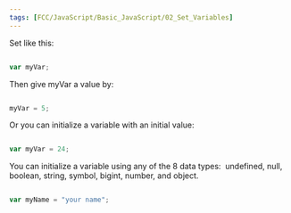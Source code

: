 ```yaml
---
tags: [FCC/JavaScript/Basic_JavaScript/02_Set_Variables]
---
```

Set like this:

```js

var myVar;

```

Then give myVar a value by:

```js

myVar = 5;

```

Or you can initialize a variable with an initial value:

```js

var myVar = 24;

```

You can initialize a variable using any of the 8 data types:  undefined, null, boolean, string, symbol, bigint, number, and object.

```js

var myName = "your name";

```